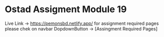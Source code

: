 # Ostad Assigment Module 19  
Live Link -> https://pemonsbd.netlify.app/ 
for assignment required pages please chek on navbar DopdownButton -> [Assingment Required  Pages] 
